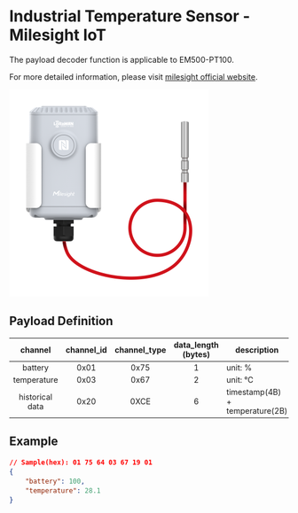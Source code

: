 # Industrial Temperature Sensor - Milesight IoT

The payload decoder function is applicable to EM500-PT100.

For more detailed information, please visit [milesight official website](https://www.milesight-iot.com).

![EM500-PT100](EM500-PT100.png)

## Payload Definition

|     channel     | channel_id | channel_type | data_length (bytes) | description                     |
| :-------------: | :--------: | :----------: | :-----------------: | ------------------------------- |
|     battery     |    0x01    |     0x75     |          1          | unit: %                         |
|   temperature   |    0x03    |     0x67     |          2          | unit: ℃                         |
| historical data |    0x20    |     0XCE     |          6          | timestamp(4B) + temperature(2B) |

## Example

```json
// Sample(hex): 01 75 64 03 67 19 01
{
    "battery": 100,
    "temperature": 28.1
}
```
